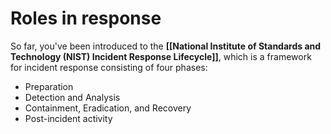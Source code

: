 # Roles in response

So far, you've been introduced to the **[[National Institute of Standards and Technology (NIST) Incident Response Lifecycle]]**, which is a framework for incident response consisting of four phases:

- Preparation
- Detection and Analysis
- Containment, Eradication, and Recovery
- Post-incident activity